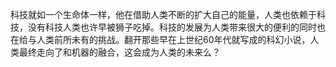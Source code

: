 科技就如一个生命体一样，他在借助人类不断的扩大自己的能量，人类也依赖于科技，没有科技人类也许早被狮子吃掉。科技的发展为人类带来很大的便利的同时也在给与人类前所未有的挑战。翻开那些早在上世纪60年代就写成的科幻小说，人类最终走向了和机器的融合，这会成为人类的未来么？




